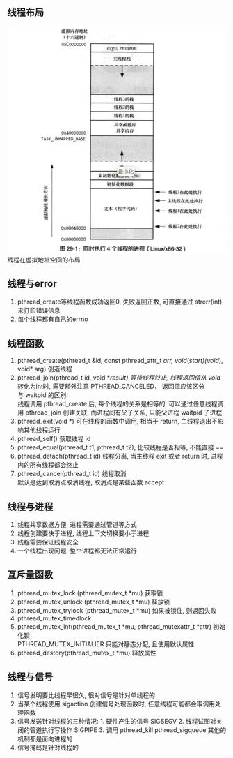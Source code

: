## 线程布局
![layout](../asset/pthread_layout.png)  
线程在虚拟地址空间的布局

## 线程与error
1. pthread_create等线程函数成功返回0, 失败返回正数, 可直接通过 strerr(int) 来打印错误信息
2. 每个线程都有自己的errno

## 线程函数
1. pthread_create(pthread_t &id, const pthread_attr_t *arr, void*(*start)(void*), void* arg) 创造线程
2. pthread_join(pthread_t id, void **result) 等待线程终止, 线程返回值从 void* 转化为int时, 需要额外注意 PTHREAD_CANCELED， 返回值应该区分   
与 waitpid 的区别:   
线程调用 pthread_create 后, 每个线程的关系是相等的, 可以通过任意线程调用 pthread_join 创建关联, 而进程间有父子关系, 只能父进程 waitpid 子进程  
3. pthread_exit(void *) 可在线程的函数中调用, 相当于 return, 主线程退出不影响其他线程运行 
4. pthread_self() 获取线程 id 
5. pthread_equal(pthread_t t1, pthread_t t2), 比较线程是否相等, 不能直接 == 
6. pthread_detach(pthread_t id) 线程分离, 当主线程 exit 或者 return 时, 进程内的所有线程都会终止
7. pthread_cancel(pthread_t id) 线程取消   
默认是达到取消点取消线程, 取消点是某些函数 accept 

## 线程与进程 
1. 线程共享数据方便, 进程需要通过管道等方式   
2. 线程创建要快于进程, 线程上下文切换要小于进程 
3. 线程需要保证线程安全 
4. 一个线程出现问题, 整个进程都无法正常运行 

## 互斥量函数 
1. pthread_mutex_lock (pthread_mutex_t *mu) 获取锁 
2. pthread_mutex_unlock (pthread_mutex_t *mu) 释放锁 
3. pthread_mutex_trylock (pthread_mutex_t *mu) 如果被锁住, 则返回失败 
4. pthread_mutex_timedlock
5. pthread_mutex_int(pthread_mutex_t *mu, pthread_mutexattr_t *attr) 初始化锁  
PTHREAD_MUTEX_INITIALIER 只能对静态分配, 且使用默认属性  
6. pthread_destory(pthread_mutex_t *mu) 释放属性 


## 线程与信号
1. 信号发明要比线程早很久, 很对信号是针对单线程的 
2. 当某个线程使用 sigaction 创建信号处理函数时, 任意线程可能都会取调用处理函数 
3. 信号发送针对线程的三种情况: 1. 硬件产生的信号 SIGSEGV   2. 线程试图对关闭的管道执行写操作 SIGPIPE  3. 调用 pthread_kill pthread_sigqueue   其他的机制都是面向进程的 
4. 信号掩码是针对线程的  